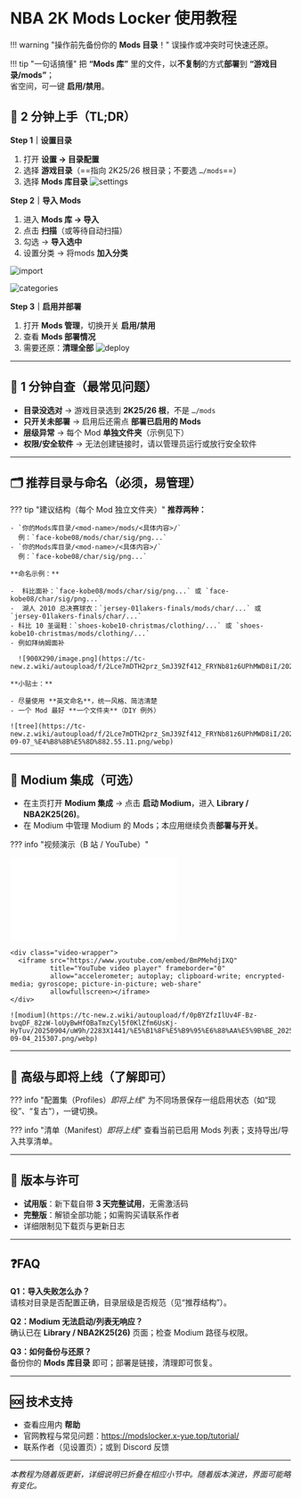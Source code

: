 # NBA 2K Mods Locker 使用教程

!!! warning "操作前先备份你的 **Mods 目录**！"
    误操作或冲突时可快速还原。

!!! tip "一句话搞懂"
    把 **“Mods 库”** 里的文件，以**不复制**的方式**部署**到 **“游戏目录/mods”**；  
    省空间，可一键 **启用/禁用**。

## 🚀 2 分钟上手（TL;DR）

**Step 1｜设置目录**

1. 打开 **设置 → 目录配置**
2. 选择 **游戏目录**（==指向 2K25/26 根目录；不要选 `…/mods`==）
3. 选择 **Mods 库目录**
![settings](https://tc-new.z.wiki/autoupload/f/2Lce7mDTH2prz_SmJ39Zf412_FRYNb81z6UPhMWD8iI/20250914/bLiU/2036X1350/image.png/webp)

**Step 2｜导入 Mods**

1. 进入 **Mods 库 → 导入**
2. 点击 **扫描**（或等待自动扫描）
3. 勾选 → **导入选中**
4. 设置分类 → 将mods **加入分类** 

![import](https://tc-new.z.wiki/autoupload/f/2Lce7mDTH2prz_SmJ39Zf412_FRYNb81z6UPhMWD8iI/20250917/kdS1/2130X1418/CleanShot_2025-09-17_at_5%E2%80%AF.27.33%402x.png/webp)

![categories](https://tc-new.z.wiki/autoupload/f/2Lce7mDTH2prz_SmJ39Zf412_FRYNb81z6UPhMWD8iI/20250917/ovmp/1986X1308/CleanShot_2025-09-17_at_6%E2%80%AF.59.47%402x.png/webp)

**Step 3｜启用并部署**

1. 打开 **Mods 管理**，切换开关 **启用/禁用**
2. 查看 **Mods 部署情况**
3. 需要还原：**清理全部**
![deploy](https://tc-new.z.wiki/autoupload/f/2Lce7mDTH2prz_SmJ39Zf412_FRYNb81z6UPhMWD8iI/20250914/6Lhx/1950X1428/CleanShot_2025-09-14_at_0%E2%80%AF.05.09%402x.png/webp)

---

## 🔎 1 分钟自查（最常见问题）
- **目录没选对** → 游戏目录选到 **2K25/26 根**，不是 `…/mods`  
- **只开关未部署** → 启用后还需点 **部署已启用的 Mods**  
- **层级异常** → 每个 Mod **单独文件夹**（示例见下）  
- **权限/安全软件** → 无法创建链接时，请以管理员运行或放行安全软件

---

## 🗂️ 推荐目录与命名（必须，易管理）

??? tip "建议结构（每个 Mod 独立文件夹）"
    **推荐两种：**

    - `你的Mods库目录/<mod-name>/mods/<具体内容>/`  
      例：`face-kobe08/mods/char/sig/png...`
    - `你的Mods库目录/<mod-name>/<具体内容>/`  
      例：`face-kobe08/char/sig/png...`

    **命名示例：**

    -  科比面补：`face-kobe08/mods/char/sig/png...` 或 `face-kobe08/char/sig/png...`
    -  湖人 2010 总决赛球衣：`jersey-01lakers-finals/mods/char/...` 或 `jersey-01lakers-finals/char/...`
    - 科比 10 圣诞鞋：`shoes-kobe10-christmas/clothing/...` 或 `shoes-kobe10-christmas/mods/clothing/...`
    - 例如拜纳姆面补

      ![900X290/image.png](https://tc-new.z.wiki/autoupload/f/2Lce7mDTH2prz_SmJ39Zf412_FRYNb81z6UPhMWD8iI/20250914/IbGM/900X290/image.png)

    **小贴士：**

    - 尽量使用 **英文命名**，统一风格、简洁清楚  
    - 一个 Mod 最好 **一个文件夹**（DIY 例外）

    ![tree](https://tc-new.z.wiki/autoupload/f/2Lce7mDTH2prz_SmJ39Zf412_FRYNb81z6UPhMWD8iI/20250907/vLJi/401X455/RustDesk_2025-09-07_%E4%B8%8B%E5%8D%882.55.11.png/webp)

---- 

## 🔗 Modium 集成（可选）
- 在主页打开 **Modium 集成** → 点击 **启动 Modium**，进入 **Library / NBA2K25(26)**。  
- 在 Modium 中管理 Modium 的 Mods；本应用继续负责**部署与开关**。

??? info "视频演示（B 站 / YouTube）"
    <div class="video-wrapper">
      <iframe src="//player.bilibili.com/player.html?bvid=BV16SHfzzEwW&p=1"
              scrolling="no" frameborder="no" allowfullscreen="true"></iframe>
    </div>

    <div class="video-wrapper">
      <iframe src="https://www.youtube.com/embed/BmPMehdjIXQ"
              title="YouTube video player" frameborder="0"
              allow="accelerometer; autoplay; clipboard-write; encrypted-media; gyroscope; picture-in-picture; web-share"
              allowfullscreen></iframe>
    </div>

    ![modium](https://tc-new.z.wiki/autoupload/f/0pBYZfzIlUv4F-Bz-bvqDF_82zW-loUyBwHfOBaTmzCyl5f0KlZfm6UsKj-HyTuv/20250904/uW9h/2283X1441/%E5%B1%8F%E5%B9%95%E6%88%AA%E5%9B%BE_2025-09-04_215307.png/webp)

---

## 🧩 高级与即将上线（了解即可）

??? info "配置集（Profiles）*即将上线*"
    为不同场景保存一组启用状态（如“现役”、“复古”），一键切换。

??? info "清单（Manifest）*即将上线*"
    查看当前已启用 Mods 列表；支持导出/导入共享清单。

---

## 🔐 版本与许可
- **试用版**：新下载自带 **3 天完整试用**，无需激活码  
- **完整版**：解锁全部功能；如需购买请联系作者  
- 详细限制见下载页与更新日志

---

## ❓FAQ
**Q1：导入失败怎么办？**  
请核对目录是否配置正确，目录层级是否规范（见“推荐结构”）。

**Q2：Modium 无法启动/列表无响应？**  
确认已在 **Library / NBA2K25(26)** 页面；检查 Modium 路径与权限。

**Q3：如何备份与还原？**  
备份你的 **Mods 库目录** 即可；部署是链接，清理即可恢复。

---

## 🆘 技术支持
- 查看应用内 **帮助**  
- 官网教程与常见问题：https://modslocker.x-yue.top/tutorial/  
- 联系作者（见设置页）；或到 Discord 反馈

---

*本教程为随着版更新，详细说明已折叠在相应小节中。随着版本演进，界面可能略有变化。*